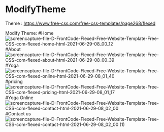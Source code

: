 # ModifyTheme



Theme :   https://www.free-css.com/free-css-templates/page268/flexed

Modify Theme:
#Home
![screencapture-file-D-FrontCode-Flexed-Free-Website-Template-Free-CSS-com-flexed-home-html-2021-06-29-08_00_12](https://user-images.githubusercontent.com/83724436/123728566-0d5de380-d8b1-11eb-9552-7e659a1ef8c4.png)
#About
![screencapture-file-D-FrontCode-Flexed-Free-Website-Template-Free-CSS-com-flexed-about-html-2021-06-29-08_00_39](https://user-images.githubusercontent.com/83724436/123728610-28c8ee80-d8b1-11eb-883d-86beff8764ef.png)
#Yoga
![screencapture-file-D-FrontCode-Flexed-Free-Website-Template-Free-CSS-com-flexed-online-html-2021-06-29-08_01_40](https://user-images.githubusercontent.com/83724436/123728645-38e0ce00-d8b1-11eb-8cf2-72660c4de803.png)
#pricing
![screencapture-file-D-FrontCode-Flexed-Free-Website-Template-Free-CSS-com-flexed-pricing-html-2021-06-29-08_01_17](https://user-images.githubusercontent.com/83724436/123728688-50b85200-d8b1-11eb-9f4c-7813dbeb9da1.png)
#Yoga Online
![screencapture-file-D-FrontCode-Flexed-Free-Website-Template-Free-CSS-com-flexed-contact-html-2021-06-29-08_02_00](https://user-images.githubusercontent.com/83724436/123728723-6168c800-d8b1-11eb-9311-42f1ec85c3f2.png)
#Contact us
![screencapture-file-D-FrontCode-Flexed-Free-Website-Template-Free-CSS-com-flexed-contact-html-2021-06-29-08_02_00 (1)](https://user-images.githubusercontent.com/83724436/123728773-7c3b3c80-d8b1-11eb-866e-efb94f9ebc75.png)





